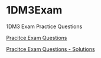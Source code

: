 # 1DM3Exam
1DM3 Exam Practice Questions

[Pracitce Exam Questions](1DM3ExamPractice.pdf)

[Pracitce Exam Questions - Solutions](1DM3ExamPracticeSolutions.pdf)
